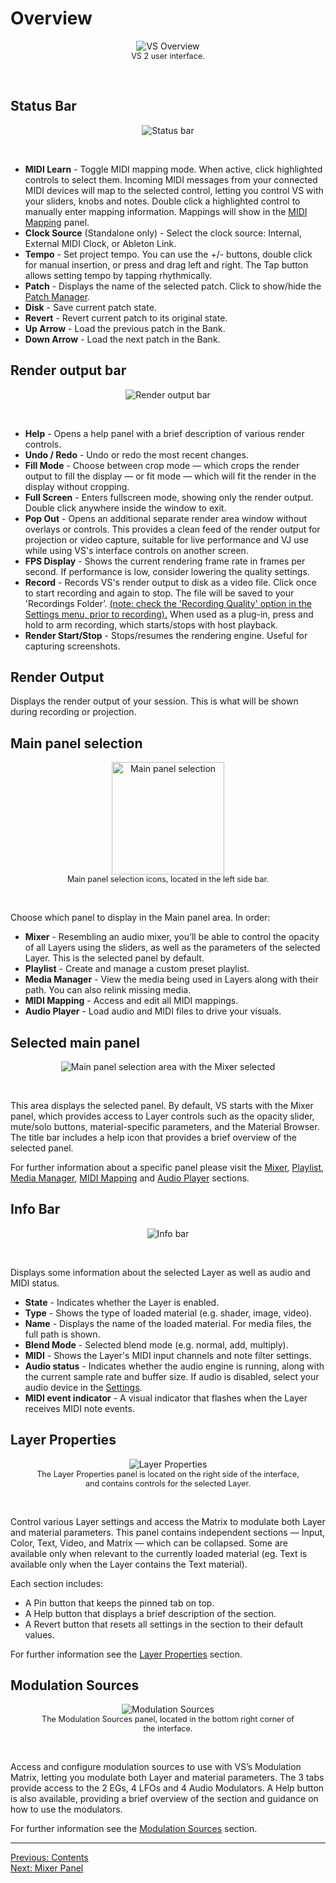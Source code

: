 # Overview


<div style="text-align: center;">
<figure style="text-align: center;">
  <img src="/vs2/images/overview.png" alt="VS Overview" style="padding: 0px; bottom-padding: 0px" />
  <figcaption style="font-size: 0.9em;">VS 2 user interface.</figcaption>
</figure>
</div>
<br>

## Status Bar

<div style="text-align: center;">
<figure style="text-align: center;">
<img src="/vs2/images/status-bar.png" alt="Status bar" style="padding: 0px; bottom-padding: 0px" />
</figure>
</div>
<br>

- **MIDI Learn** - Toggle MIDI mapping mode. When active, click highlighted controls to select them. Incoming MIDI messages from your connected MIDI devices will map to the selected control, letting you control VS with your sliders, knobs and notes. Double click a highlighted control to manually enter mapping information. Mappings will show in the [MIDI Mapping](midi-mapping) panel.
- **Clock Source** (Standalone only) - Select the clock source: Internal, External MIDI Clock, or Ableton Link.
- **Tempo** - Set project tempo. You can use the +/- buttons, double click for manual insertion, or press and drag left and right. The Tap button allows setting tempo by tapping rhythmically.
- **Patch** - Displays the name of the selected patch. Click to show/hide the [Patch Manager](patch-manager).
- **Disk** - Save current patch state.
- **Revert** - Revert current patch to its original state.
- **Up Arrow** - Load the previous patch in the Bank.
- **Down Arrow** - Load the next patch in the Bank.

## Render output bar

<div style="text-align: center;">
<figure style="text-align: center;">
<img src="/vs2/images/render-output-bar.png" alt="Render output bar" style="padding: 0px; bottom-padding: 0px" />
</figure>
</div>
<br>

- **Help** - Opens a help panel with a brief description of various render controls.
- **Undo / Redo** - Undo or redo the most recent changes.
- **Fill Mode** - Choose between crop mode — which crops the render output to fill the display — or fit mode — which will fit the render in the display without cropping.
- **Full Screen** - Enters fullscreen mode, showing only the render output. Double click anywhere inside the window to exit.
- **Pop Out** - Opens an additional separate render area window without overlays or controls. This provides a clean feed of the render output for projection or video capture, suitable for live performance and VJ use while using VS's interface controls on another screen.
- **FPS Display** - Shows the current rendering frame rate in frames per second. If performance is low, consider lowering the quality settings.
- **Record** - Records VS's render output to disk as a video file. Click once to start recording and again to stop. The file will be saved to your 'Recordings Folder’. [(note: check the 'Recording Quality' option in the Settings menu, prior to recording).](settings) When used as a plug-in, press and hold to arm recording, which starts/stops with host playback.
- **Render Start/Stop** - Stops/resumes the rendering engine. Useful for capturing screenshots.

## Render Output

Displays the render output of your session. This is what will be shown during recording or projection.

## Main panel selection

<div style="text-align: center;">
<figure style="text-align: center;">
  <img src="/vs2/images/main-panel-selection.png" alt="Main panel selection" style="height: 180px;" />
  <figcaption style="font-size: 0.9em;">Main panel selection icons, located in the left side bar.</figcaption>
</figure>
</div>
<br>

Choose which panel to display in the Main panel area. In order:

- **Mixer** - Resembling an audio mixer, you’ll be able to control the opacity of all Layers using the sliders, as well as the parameters of the selected Layer. This is the selected panel by default.
- **Playlist** -  Create and manage a custom preset playlist.
- **Media Manager** - View the media being used in Layers along with their path. You can also relink missing media.
- **MIDI Mapping** -  Access and edit all MIDI mappings.
- **Audio Player** - Load audio and MIDI files to drive your visuals.

## Selected main panel

<div style="text-align: center;">
<figure style="text-align: center;">
  <img src="/vs2/images/main-panel-mixer.png" alt="Main panel selection area with the Mixer selected" style="padding: 0px; bottom-padding: 0px" />
  <figcaption></figcaption>
</figure>
</div>
<br>

This area displays the selected panel. By default, VS starts with the Mixer panel, which provides access to Layer controls such as the opacity slider, mute/solo buttons, material-specific parameters, and the Material Browser.
The title bar includes a help icon that provides a brief overview of the selected panel.

For further information about a specific panel please visit the [Mixer](mixer-panel), [Playlist](playlist), [Media Manager](media-manager), [MIDI Mapping](midi-mapping) and [Audio Player](audio-player) sections.

## Info Bar

<div style="text-align: center;">
<figure style="text-align: center;">
  <img src="/vs2/images/info-bar.png" alt="Info bar" style="padding: 0px; bottom-padding: 0px" />
  <figcaption></figcaption>
</figure>
</div>
<br>

Displays some information about the selected Layer as well as audio and MIDI status.

- **State** - Indicates whether the Layer is enabled.
- **Type** - Shows the type of loaded material (e.g. shader, image, video).
- **Name** - Displays the name of the loaded material. For media files, the full path is shown.
- **Blend Mode** - Selected blend mode (e.g. normal, add, multiply).
- **MIDI** - Shows the Layer's MIDI input channels and note filter settings.
- **Audio status** - Indicates whether the audio engine is running, along with the current sample rate and buffer size. If audio is disabled, select your audio device in the [Settings](settings).
- **MIDI event indicator** - A visual indicator that flashes when the Layer receives MIDI note events.

## Layer Properties

<div style="text-align: center;">
<figure style="text-align: center;">
  <img src="/vs2/images/layer-properties.png" alt="Layer Properties" style="padding: 0px; bottom-padding: 0px" />
  <figcaption style="font-size: 0.9em;">The Layer Properties panel is located on the right side of the interface, and contains controls for the selected Layer.</figcaption>
</figure>
</div>
<br>

Control various Layer settings and access the Matrix to modulate both Layer and material parameters. This panel contains independent sections — Input, Color, Text, Video, and Matrix — which can be collapsed. Some are available only when relevant to the currently loaded material (eg. Text is available only when the Layer contains the Text material).

Each section includes:
- A Pin button that keeps the pinned tab on top.
- A Help button that displays a brief description of the section.
- A Revert button that resets all settings in the section to their default values.

For further information see the [Layer Properties](layer-properties) section.

## Modulation Sources

<div style="text-align: center;">
<figure style="text-align: center;">
  <img src="/vs2/images/modulation-sources-am-gate.png" alt="Modulation Sources" style="padding: 0px; bottom-padding: 0px" />
  <figcaption style="font-size: 0.9em;">The Modulation Sources panel, located in the bottom right corner of the interface.</figcaption>
</figure>
</div>
<br>

Access and configure modulation sources to use with VS’s Modulation Matrix, letting you modulate both Layer and material parameters. The 3 tabs provide access to the 2 EGs, 4 LFOs and 4 Audio Modulators. A Help button is also available, providing a brief overview of the section and guidance on how to use the modulators.

For further information see the [Modulation Sources](modulation-sources) section.

***
[Previous: Contents](../contents)<br>
[Next: Mixer Panel](mixer-panel)
